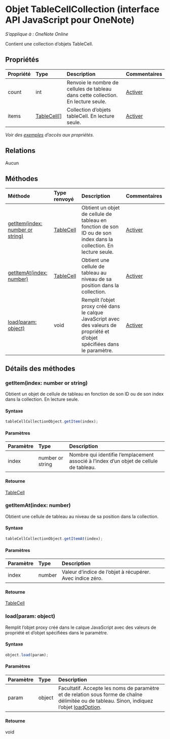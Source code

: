 # Objet TableCellCollection (interface API JavaScript pour OneNote)

_S’applique à : OneNote Online_  


Contient une collection d’objets TableCell.

## Propriétés

| Propriété     | Type   |Description|Commentaires|
|:---------------|:--------|:----------|:-------|
|count|int|Renvoie le nombre de cellules de tableau dans cette collection. En lecture seule.|[Activer](https://github.com/OfficeDev/office-js-docs/issues/new?title=OneNote-tableCellCollection-count)|
|items|[TableCell[]](tablecell.md)|Collection d’objets tableCell. En lecture seule.|[Activer](https://github.com/OfficeDev/office-js-docs/issues/new?title=OneNote-tableCellCollection-items)|

_Voir des [exemples](#exemples) d’accès aux propriétés._

## Relations
Aucun


## Méthodes

| Méthode           | Type renvoyé    |Description| Commentaires|
|:---------------|:--------|:----------|:-------|
|[getItem(index: number or string)](#getitemindex-number-or-string)|[TableCell](tablecell.md)|Obtient un objet de cellule de tableau en fonction de son ID ou de son index dans la collection. En lecture seule.|[Activer](https://github.com/OfficeDev/office-js-docs/issues/new?title=OneNote-tableCellCollection-getItem)|
|[getItemAt(index: number)](#getitematindex-number)|[TableCell](tablecell.md)|Obtient une cellule de tableau au niveau de sa position dans la collection.|[Activer](https://github.com/OfficeDev/office-js-docs/issues/new?title=OneNote-tableCellCollection-getItemAt)|
|[load(param: object)](#loadparam-object)|void|Remplit l’objet proxy créé dans le calque JavaScript avec des valeurs de propriété et d’objet spécifiées dans le paramètre.|[Activer](https://github.com/OfficeDev/office-js-docs/issues/new?title=OneNote-tableCellCollection-load)|

## Détails des méthodes


### getItem(index: number or string)
Obtient un objet de cellule de tableau en fonction de son ID ou de son index dans la collection. En lecture seule.

#### Syntaxe
```js
tableCellCollectionObject.getItem(index);
```

#### Paramètres
| Paramètre    | Type   |Description|
|:---------------|:--------|:----------|
|index|number or string|Nombre qui identifie l’emplacement associé à l’index d’un objet de cellule de tableau.|

#### Retourne
[TableCell](tablecell.md)

### getItemAt(index: number)
Obtient une cellule de tableau au niveau de sa position dans la collection.

#### Syntaxe
```js
tableCellCollectionObject.getItemAt(index);
```

#### Paramètres
| Paramètre    | Type   |Description|
|:---------------|:--------|:----------|
|index|number|Valeur d’indice de l’objet à récupérer. Avec indice zéro.|

#### Retourne
[TableCell](tablecell.md)

### load(param: object)
Remplit l’objet proxy créé dans le calque JavaScript avec des valeurs de propriété et d’objet spécifiées dans le paramètre.

#### Syntaxe
```js
object.load(param);
```

#### Paramètres
| Paramètre    | Type   |Description|
|:---------------|:--------|:----------|
|param|object|Facultatif. Accepte les noms de paramètre et de relation sous forme de chaîne délimitée ou de tableau. Sinon, indiquez l’objet [loadOption](loadoption.md).|

#### Retourne
void
